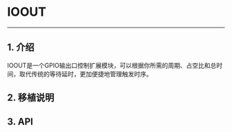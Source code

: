# IOOUT

---

## 1. 介绍
IOOUT是一个GPIO输出口控制扩展模块，可以根据你所需的周期、占空比和总时间，取代传统的等待延时，更加便捷地管理触发时序。

## 2. 移植说明


## 3. API
